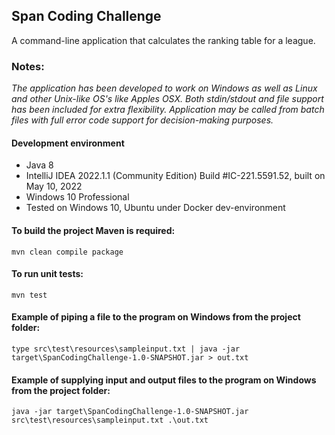 ## Span Coding Challenge

A command-line application that calculates the ranking table for a league.

### Notes:

*The application has been developed to work on Windows as well as Linux and other*
*Unix-like OS's like Apples OSX.*
*Both stdin/stdout and file support has been included for extra flexibility.*
*Application may be called from batch files with full error code support for*
*decision-making purposes.*

#### Development environment

* Java 8 
* IntelliJ IDEA 2022.1.1 (Community Edition)
Build #IC-221.5591.52, built on May 10, 2022
* Windows 10 Professional
* Tested on Windows 10, Ubuntu under Docker dev-environment

#### To build the project Maven is required:
`mvn clean compile package`

#### To run unit tests:
`mvn test`

#### Example of piping a file to the program on Windows from the project folder:
`type src\test\resources\sampleinput.txt | java -jar target\SpanCodingChallenge-1.0-SNAPSHOT.jar > out.txt`

#### Example of supplying input and output files to the program on Windows from the project folder:
`java -jar target\SpanCodingChallenge-1.0-SNAPSHOT.jar src\test\resources\sampleinput.txt .\out.txt`
